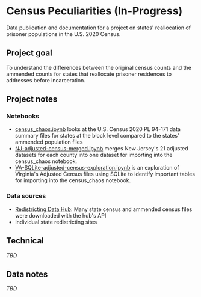 # Census Peculiarities (In-Progress)

Data publication and documentation for a project on states' reallocation of prisoner populations in the U.S. 2020 Census. 


## Project goal

To understand the differences between the original census counts and the ammended counts for states that reallocate prisoner residences to addresses before incarceration. 

## Project notes
### Notebooks

* [census_chaos.ipynb](analysis/census_chaos.ipynb) looks at the U.S. Census 2020 PL 94-171 data summary files for states at the block level compared to the states' ammended population files
* [NJ-adjusted-census-merged.ipynb](analysis/NJ-adjusted-census-merged.ipynb) merges New Jersey's 21 adjusted datasets for each county into one dataset for importing into the census_chaos notebook. 
* [VA-SQLite-adjusted-census-exploration.ipynb](VA-SQLite-adjusted-census-exploration.ipynb) is an exploration of Virginia's Adjusted Census files using SQLite to identify important tables for importing into the census_chaos notebook.

### Data sources

* [Redistricting Data Hub](https://redistrictingdatahub.org/): Many state census and ammended census files were downloaded with the hub's API
* Individual state redistricting sites

## Technical

*TBD*


## Data notes

*TBD*
